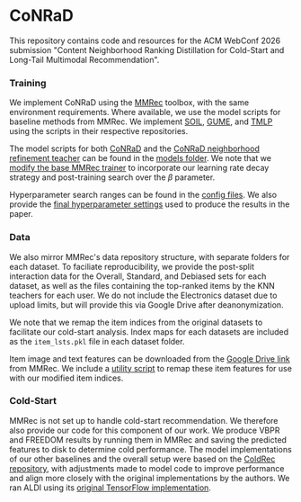 # CoNRaD
This repository contains code and resources for the ACM WebConf 2026 submission "Content Neighborhood Ranking Distillation for Cold-Start and Long-Tail Multimodal Recommendation".


### Training
We implement CoNRaD using the [MMRec](https://github.com/enoche/MMRec) toolbox, with the same environment requirements. Where available, we use the model scripts for baseline methods from MMRec. We implement [SOIL](https://github.com/TL-UESTC/SOIL), [GUME](https://github.com/NanGongNingYi/GUME), and [TMLP](https://github.com/jessicahuang0163/TMLP) using the scripts in their respective repositories.

The model scripts for both [CoNRaD](https://github.com/AnonRecSys/CoNRaD/blob/main/MMRec_CoNRaD/src/models/conrad.py) and the [CoNRaD neighborhood refinement teacher](https://github.com/AnonRecSys/CoNRaD/blob/main/MMRec_CoNRaD/src/models/conrad_teacher.py) can be found in the [models folder](https://github.com/AnonRecSys/CoNRaD/tree/main/MMRec_CoNRaD/src/models). We note that we [modify the base MMRec trainer](https://github.com/AnonRecSys/CoNRaD/blob/main/MMRec_CoNRaD/src/common/trainer_conrad.py) to incorporate our learning rate decay strategy and post-training search over the $\beta$ parameter. 

Hyperparameter search ranges can be found in the [config files](https://github.com/AnonRecSys/CoNRaD/tree/main/MMRec_CoNRaD/src/configs). We also provide the [final hyperparameter settings](https://github.com/AnonRecSys/CoNRaD/blob/main/MMRec_CoNRaD/src/configs/CoNRaD_final_params.yml) used to produce the results in the paper.

### Data
We also mirror MMRec's data repository structure, with separate folders for each dataset. To faciliate reproducibility, we provide the post-split interaction data for the Overall, Standard, and Debiased sets for each dataset, as well as the files containing the top-ranked items by the KNN teachers for each user. We do not include the Electronics dataset due to upload limits, but will provide this via Google Drive after deanonymization.

We note that we remap the item indices from the original datasets to facilitate our cold-start analysis. Index maps for each datasets are included as the `item_lsts.pkl` file in each dataset folder. 

Item image and text features can be downloaded from the [Google Drive link](https://drive.google.com/drive/folders/13cBy1EA_saTUuXxVllKgtfci2A09jyaG?usp=sharing) from MMRec. We include a [utility script](https://github.com/AnonRecSys/CoNRaD/blob/main/MMRec_CoNRaD/src/utils/conrad_feat_mapping.py) to remap these item features for use with our modified item indices.


### Cold-Start
MMRec is not set up to handle cold-start recommendation. We therefore also provide our code for this component of our work. We produce VBPR and FREEDOM results by running them in MMRec and saving the predicted features to disk to determine cold performance. The model implementations of our other baselines and the overall setup were based on the [ColdRec repository](https://github.com/YuanchenBei/ColdRec), with adjustments made to model code to improve performance and align more closely with the original implementations by the authors. We ran ALDI using its [original TensorFlow implementation](https://github.com/zfnWong/ALDI). 

